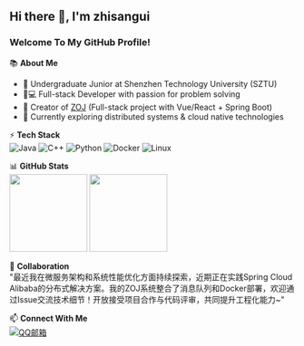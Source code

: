 ## Hi there 👋, I'm zhisangui
### Welcome To My GitHub Profile!

📚 ​**About Me**  
- 🏫 Undergraduate Junior at Shenzhen Technology University (SZTU)  
- 👨💻 Full-stack Developer with passion for problem solving  
- 🚀 Creator of [ZOJ](https://github.com/zhisangui/zoj-backend-microservice) (Full-stack project with Vue/React + Spring Boot)  
- 🌱 Currently exploring distributed systems & cloud native technologies

⚡ ​**Tech Stack**  
![Java](https://img.shields.io/badge/-Java-007396?style=flat&logo=java&logoColor=white)
![C++](https://img.shields.io/badge/-C++-00599C?style=flat&logo=c%2B%2B&logoColor=white)
![Python](https://img.shields.io/badge/-Python-3776AB?style=flat&logo=python&logoColor=white)
![Docker](https://img.shields.io/badge/-Docker-2496ED?style=flat&logo=docker)
![Linux](https://img.shields.io/badge/-Linux-FCC624?style=flat&logo=linux&logoColor=black)


📊 ​**GitHub Stats**  
<img align="" height="137px" src="https://github-readme-stats.vercel.app/api?username=zhisangui&hide_title=true&hide_border=true&show_icons=true&include_all_commits=true&line_height=21&bg_color=0,EC6C6C,FFD479,FFFC79,73FA79&theme=graywhite&locale=cn" />
<img align="" height="137px" src="https://github-readme-stats.vercel.app/api/top-langs/?username=zhisangui&hide_title=true&hide_border=true&layout=compact&bg_color=0,73FA79,73FDFF,D783FF&theme=graywhite&locale=cn" />

🌟 ​**Collaboration**  
"最近我在微服务架构和系统性能优化方面持续探索，近期正在实践Spring Cloud Alibaba的分布式解决方案。我的ZOJ系统整合了消息队列和Docker部署，欢迎通过Issue交流技术细节！开放接受项目合作与代码评审，共同提升工程化能力~"

📫 ​**Connect With Me**  
[![QQ邮箱](https://img.shields.io/badge/-QQ%20Mail-179CD4?style=flat&logo=mail.ru&logoColor=white)](mailto:zhisangui@qq.com)
